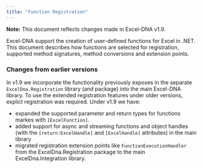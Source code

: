 ```yaml
---
title: "Function Registration"
---
```

**Note:** This document reflects changes made in Excel-DNA v1.9.

Excel-DNA support the creation of user-defined functions for Excel in .NET. This document describes how functions are selected for registration, supported method signatures, method conversions and extension points.




### Changes from earlier versions
In v1.9 we incorporate the functionality previously exposes in the separate `ExcelDna.Registration` library (and package) into the main Excel-DNA library.
To use the extended registration features under older versions, explict registration was required.
Under v1.9 we have:
* expanded the supported parameter and return types for functions markes with `[ExcelFunction]`.
* added support for async and streaming functions and object handles (with the `[return:ExcelHandle]` and `[ExcelHandle]` attributes) in the main library
* migrated registration extension points like `FunctionExecutionHandler` from the ExcelDna.Registration package to the main ExcelDna.Integration library.
